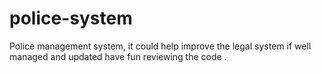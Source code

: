 # police-system
Police management system,  it could help improve the legal system if well managed and updated have fun reviewing the code . 
